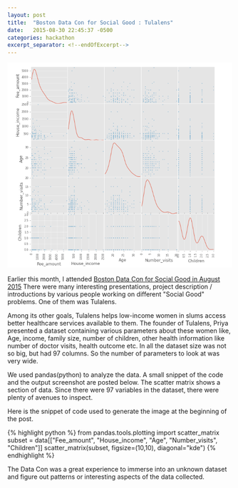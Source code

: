 ```yaml
---
layout: post
title:  "Boston Data Con for Social Good : Tulalens"
date:   2015-08-30 22:45:37 -0500
categories: hackathon
excerpt_separator: <!--endOfExcerpt-->
---
```


![Tulalens (partial) data scatter mattrix](/assets/tulalens_screenshot.png)
<!--endOfExcerpt-->


Earlier this month, I attended [Boston Data Con for Social Good in August 2015](http://data-con.org/projects/ )
There were many interesting presentations, project description / introductions by various people working on different "Social Good" problems. One of them was Tulalens. 

Among its other goals, Tulalens helps low-income women in slums access better healthcare services available to them. The founder of Tulalens, Priya presented a dataset containing various parameters about these women like, Age, income, family size, number of children, other health information like number of doctor visits, health outcome etc. In all the dataset size was not so big, but had  97 columns. So the number of parameters to look at was very wide. 

We used pandas(python) to analyze the data. A small snippet of the code and the output screenshot are posted below. The scatter matrix shows a section of data. Since there were 97 variables in the dataset, there were plenty of avenues to inspect. 

Here is the snippet of code used to generate the image at the beginning of the post.

{% highlight python %}
from pandas.tools.plotting import scatter_matrix
subset = data[["Fee_amount", "House_income", "Age", "Number_visits", "Children"]]
scatter_matrix(subset, figsize=(10,10), diagonal="kde")
{% endhighlight %}


The Data Con was a great experience to immerse into an unknown dataset and figure out patterns or interesting aspects of the data collected. 
